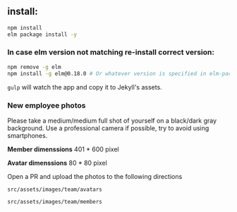 ## install:
```bash
npm install
elm package install -y
```

### In case elm version not matching re-install correct version:

```bash
npm remove -g elm
npm install -g elm@0.18.0 # Or whatever version is specified in elm-package.json
```

`gulp` will watch the app and copy it to Jekyll's assets.


### New employee photos

Please take a medium/medium full shot of yourself on a black/dark gray background. 
Use a professional camera if possible, try to avoid using smartphones. 

**Member dimenssions** 401 * 600 pixel 

**Avatar dimenssions** 80 * 80 pixel

Open a PR and upload the photos to the following directions

`src/assets/images/team/avatars`

`src/assets/images/team/members`
